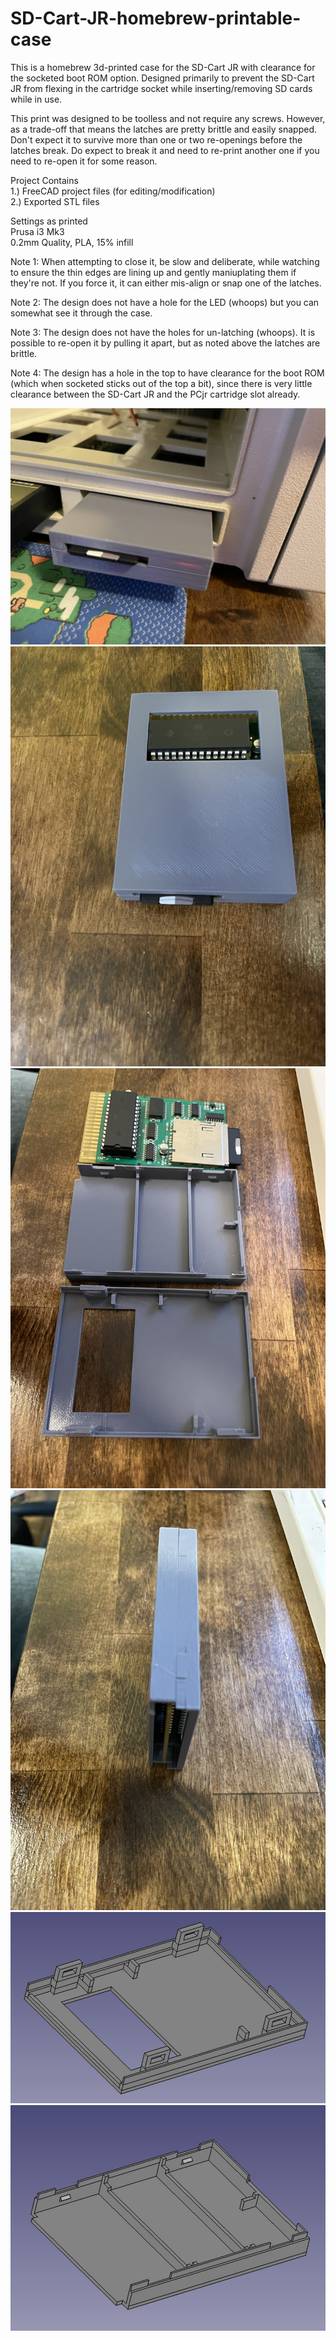 # SD-Cart-JR-homebrew-printable-case
This is a homebrew 3d-printed case for the SD-Cart JR with clearance for the socketed boot ROM option. Designed primarily to prevent the SD-Cart JR from flexing in the cartridge socket while inserting/removing SD cards while in use.

This print was designed to be toolless and not require any screws. However, as a trade-off that means the latches are pretty brittle and easily snapped. Don't expect it to survive more than one or two re-openings before the latches break. Do expect to break it and need to re-print another one if you need to re-open it for some reason.

Project Contains\
1.) FreeCAD project files (for editing/modification)\
2.) Exported STL files

Settings as printed\
Prusa i3 Mk3\
0.2mm Quality, PLA, 15% infill


Note 1: When attempting to close it, be slow and deliberate, while watching to ensure the thin edges are lining up and gently maniuplating them if they're not. If you force it, it can either mis-align or snap one of the latches.

Note 2: The design does not have a hole for the LED (whoops) but you can somewhat see it through the case.

Note 3: The design does not have the holes for un-latching (whoops). It is possible to re-open it by pulling it apart, but as noted above the latches are brittle.

Note 4: The design has a hole in the top to have clearance for the boot ROM (which when socketed sticks out of the top a bit), since there is very little clearance between the SD-Cart JR and the PCjr cartridge slot already.

![Image 1](img/img1.jpg)
![Image 2](img/img2.jpg)
![Image 3](img/img3.jpg)
![Image 4](img/img4.jpg)
![Image 5](img/img5.jpg)
![Image 6](img/img6.jpg)
